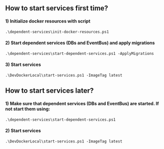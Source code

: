 ## How to start services first time?
#### 1) Initialize docker resources with script
```
.\dependent-services\init-docker-resources.ps1
```

#### 2) Start dependent services (DBs and EventBus) and apply migrations
```
.\dependent-services\start-dependent-services.ps1 -ApplyMigrations
```

#### 3) Start services
```
.\DevDockerLocal\start-services.ps1 -ImageTag latest
```

## How to start services later?

#### 1) Make sure that dependent services (DBs and EventBus) are started. If not start them using:
```
.\dependent-services\start-dependent-services.ps1
```

#### 2) Start services
```
.\DevDockerLocal\start-services.ps1 -ImageTag latest
```